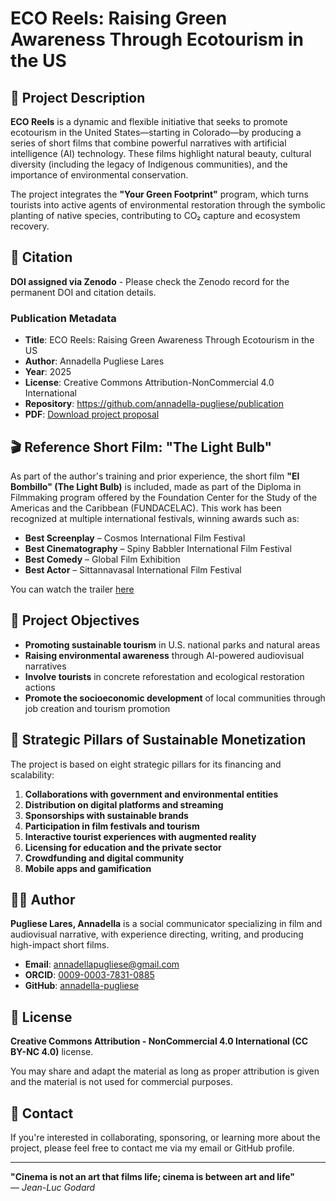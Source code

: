 # ECO Reels: Raising Green Awareness Through Ecotourism in the US

## 📌 Project Description

**ECO Reels** is a dynamic and flexible initiative that seeks to promote ecotourism in the United States—starting in Colorado—by producing a series of short films that combine powerful narratives with artificial intelligence (AI) technology. These films highlight natural beauty, cultural diversity (including the legacy of Indigenous communities), and the importance of environmental conservation.

The project integrates the **"Your Green Footprint"** program, which turns tourists into active agents of environmental restoration through the symbolic planting of native species, contributing to CO₂ capture and ecosystem recovery.

## 📖 Citation

**DOI assigned via Zenodo** - Please check the Zenodo record for the permanent DOI and citation details.

### Publication Metadata
- **Title**: ECO Reels: Raising Green Awareness Through Ecotourism in the US
- **Author**: Annadella Pugliese Lares
- **Year**: 2025
- **License**: Creative Commons Attribution-NonCommercial 4.0 International
- **Repository**: https://github.com/annadella-pugliese/publication
- **PDF**: [Download project proposal](eco_reels_raising_green_awareness_through_ecotourism_in_the_us.pdf)

## 🎬 Reference Short Film: "The Light Bulb"

As part of the author's training and prior experience, the short film **"El Bombillo" (The Light Bulb)** is included, made as part of the Diploma in Filmmaking program offered by the Foundation Center for the Study of the Americas and the Caribbean (FUNDACELAC). This work has been recognized at multiple international festivals, winning awards such as:

- **Best Screenplay** – Cosmos International Film Festival
- **Best Cinematography** – Spiny Babbler International Film Festival
- **Best Comedy** – Global Film Exhibition
- **Best Actor** – Sittannavasal International Film Festival

You can watch the trailer [here](https://www.youtube.com/watch?v=xiZx5rCjIx0)

## 🎯 Project Objectives

- **Promoting sustainable tourism** in U.S. national parks and natural areas
- **Raising environmental awareness** through AI-powered audiovisual narratives
- **Involve tourists** in concrete reforestation and ecological restoration actions
- **Promote the socioeconomic development** of local communities through job creation and tourism promotion

## 🧠 Strategic Pillars of Sustainable Monetization

The project is based on eight strategic pillars for its financing and scalability:

1. **Collaborations with government and environmental entities**
2. **Distribution on digital platforms and streaming**
3. **Sponsorships with sustainable brands**
4. **Participation in film festivals and tourism**
5. **Interactive tourist experiences with augmented reality**
6. **Licensing for education and the private sector**
7. **Crowdfunding and digital community**
8. **Mobile apps and gamification**

## 👩‍💻 Author

**Pugliese Lares, Annadella** is a social communicator specializing in film and audiovisual narrative, with experience directing, writing, and producing high-impact short films.

- **Email**: [annadellapugliese@gmail.com](mailto:annadellapugliese@gmail.com)
- **ORCID**: [0009-0003-7831-0885](https://orcid.org/0009-0003-7831-0885)
- **GitHub**: [annadella-pugliese](https://github.com/annadella-pugliese)

## 📜 License

**Creative Commons Attribution - NonCommercial 4.0 International (CC BY-NC 4.0)** license.

You may share and adapt the material as long as proper attribution is given and the material is not used for commercial purposes.

## 📩 Contact

If you're interested in collaborating, sponsoring, or learning more about the project, please feel free to contact me via my email or GitHub profile.

---

**"Cinema is not an art that films life; cinema is between art and life"**  
*— Jean-Luc Godard*